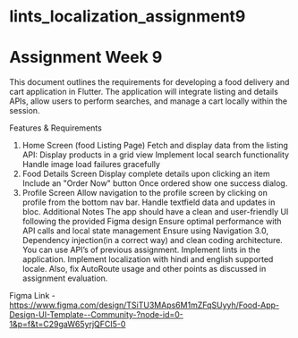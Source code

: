 # lints_localization_assignment9

# Assignment Week 9
This document outlines the requirements for developing a food delivery and cart application in Flutter. The application will integrate listing and details APIs, allow users to perform searches, and manage a cart locally within the session.

Features & Requirements
1. Home Screen (food Listing Page)
   Fetch and display data from the listing API:
   Display products in a grid view
   Implement local search functionality
   Handle image load failures gracefully
2. Food Details Screen
   Display complete details upon clicking an item
   Include an "Order Now" button
   Once ordered show one success dialog.
3. Profile Screen
   Allow navigation to the profile screen by clicking on profile from the bottom nav bar.
   Handle textfield data and updates in bloc.
   Additional Notes
   The app should have a clean and user-friendly UI following the provided Figma design
   Ensure optimal performance with API calls and local state management
   Ensure using Navigation 3.0, Dependency injection(in a correct way) and clean coding architecture.
   You can use API’s of previous assignment.
   Implement lints in the application.
   Implement localization with hindi and english supported locale.
   Also, fix AutoRoute usage and other points as discussed in assignment evaluation.

Figma Link - https://www.figma.com/design/TSiTU3MAps6M1mZFqSUyyh/Food-App-Design-UI-Template--Community-?node-id=0-1&p=f&t=C29gaW65yrjQFCI5-0



